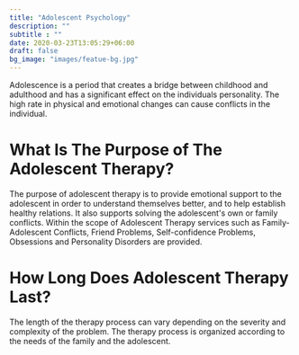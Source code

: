 ```yaml
---
title: "Adolescent Psychology"
description: ""
subtitle : ""
date: 2020-03-23T13:05:29+06:00
draft: false
bg_image: "images/featue-bg.jpg"
---
```





   Adolescence is a period that creates a bridge between childhood and adulthood and has a significant effect on the individuals personality. The high rate in physical and emotional changes can cause conflicts in the individual. 
   
   # What Is The Purpose of The Adolescent Therapy?
   
   The purpose of adolescent therapy is to provide emotional support to the adolescent in order to understand themselves better, and to help establish healthy relations. It also supports solving the adolescent's own or family conflicts. Within the scope of Adolescent Therapy services such as Family-Adolescent Conflicts, Friend Problems, Self-confidence Problems, Obsessions and Personality Disorders are provided.
   
   # How Long Does Adolescent Therapy Last?

   The length of the therapy process can vary depending on the severity and complexity of the problem. The therapy process is organized according to the needs of the family and the adolescent.
